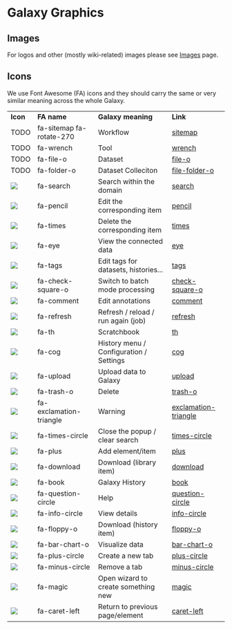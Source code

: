# Galaxy Graphics

## Images

For logos and other (mostly wiki-related) images please see [Images](/src/Images/index.md) page. 

## Icons

We use Font Awesome (FA) icons and they should carry the same or very similar meaning across the whole Galaxy. 
 
<table>
  <tr>
    <td> <strong>Icon</strong> </td>
    <td> <strong>FA name</strong> </td>
    <td> <strong> Galaxy meaning</strong> </td>
    <td> <strong>Link</strong> </td>
  </tr>
  <tr>
    <td> TODO </td>
    <td> fa-sitemap fa-rotate-270 </td>
    <td> Workflow </td>
    <td> <a href='http://fortawesome.github.io/Font-Awesome/icon/sitemap/'>sitemap</a> </td>
  </tr>
  <tr>
    <td> TODO </td>
    <td> fa-wrench </td>
    <td> Tool </td>
    <td> <a href='http://fortawesome.github.io/Font-Awesome/icon/wrench/'>wrench</a> </td>
  </tr>
  <tr>
    <td> TODO </td>
    <td> fa-file-o </td>
    <td> Dataset  </td>
    <td> <a href='http://fortawesome.github.io/Font-Awesome/icon/file-o/'>file-o</a> </td>
  </tr>
  <tr>
    <td> TODO </td>
    <td> fa-folder-o </td>
    <td> Dataset Colleciton </td>
    <td> <a href='http://fortawesome.github.io/Font-Awesome/icon/file-o/'>file-folder-o</a> </td>
  </tr>
  <tr>
    <td> <img src="/src/Develop/Graphics/search.png" /> </td>
    <td> fa-search </td>
    <td> Search within the domain </td>
    <td> <a href='http://fortawesome.github.io/Font-Awesome/icon/search/'>search</a> </td>
  </tr>
  <tr>
    <td> <img src="/src/Develop/Graphics/pencil.png" /> </td>
    <td> fa-pencil </td>
    <td> Edit the corresponding item </td>
    <td> <a href='http://fortawesome.github.io/Font-Awesome/icon/pencil/'>pencil</a> </td>
  </tr>
  <tr>
    <td> <img src="/src/Develop/Graphics/times.png" /> </td>
    <td> fa-times </td>
    <td> Delete the corresponding item </td>
    <td> <a href='http://fortawesome.github.io/Font-Awesome/icon/times/'>times</a> </td>
  </tr>
  <tr>
    <td> <img src="/src/Develop/Graphics/eye.png" /> </td>
    <td> fa-eye </td>
    <td> View the connected data </td>
    <td> <a href='http://fortawesome.github.io/Font-Awesome/icon/eye/'>eye</a> </td>
  </tr>
  <tr>
    <td> <img src="/src/Develop/Graphics/tags.png" /> </td>
    <td> fa-tags </td>
    <td> Edit tags for datasets, histories... </td>
    <td> <a href='http://fortawesome.github.io/Font-Awesome/icon/tags/'>tags</a> </td>
  </tr>
  <tr>
    <td> <img src="/src/Develop/Graphics/check-square-o.png" /> </td>
    <td> fa-check-square-o </td>
    <td> Switch to batch mode processing </td>
    <td> <a href='http://fortawesome.github.io/Font-Awesome/icon/check-square-o/'>check-square-o</a> </td>
  </tr>
  <tr>
    <td> <img src="/src/Develop/Graphics/comment.png" /> </td>
    <td> fa-comment </td>
    <td> Edit annotations </td>
    <td> <a href='http://fortawesome.github.io/Font-Awesome/icon/comment/'>comment</a> </td>
  </tr>
  <tr>
    <td> <img src="/src/Develop/Graphics/refresh.png" /> </td>
    <td> fa-refresh </td>
    <td> Refresh / reload / run again (job) </td>
    <td> <a href='http://fortawesome.github.io/Font-Awesome/icon/refresh/'>refresh</a> </td>
  </tr>
  <tr>
    <td> <img src="/src/Develop/Graphics/th.png" /> </td>
    <td> fa-th </td>
    <td> Scratchbook </td>
    <td> <a href='http://fortawesome.github.io/Font-Awesome/icon/th/'>th</a> </td>
  </tr>
  <tr>
    <td> <img src="/src/Develop/Graphics/cog.png" /> </td>
    <td> fa-cog </td>
    <td> History menu / Configuration / Settings </td>
    <td> <a href='http://fortawesome.github.io/Font-Awesome/icon/cog/'>cog</a> </td>
  </tr>
  <tr>
    <td> <img src="/src/Develop/Graphics/upload.png" /> </td>
    <td> fa-upload </td>
    <td> Upload data to Galaxy </td>
    <td> <a href='http://fortawesome.github.io/Font-Awesome/icon/upload/'>upload</a> </td>
  </tr>
  <tr>
    <td> <img src="/src/Develop/Graphics/trash-o.png" /> </td>
    <td> fa-trash-o </td>
    <td> Delete </td>
    <td> <a href='http://fortawesome.github.io/Font-Awesome/icon/trash-o/'>trash-o</a> </td>
  </tr>
  <tr>
    <td> <img src="/src/Develop/Graphics/exclamation-triangle.png" /> </td>
    <td> fa-exclamation-triangle </td>
    <td> Warning </td>
    <td> <a href='http://fortawesome.github.io/Font-Awesome/icon/exclamation-triangle/'>exclamation-triangle</a> </td>
  </tr>
  <tr>
    <td> <img src="/src/Develop/Graphics/times-circle.png" /> </td>
    <td> fa-times-circle </td>
    <td> Close the popup / clear search </td>
    <td> <a href='http://fortawesome.github.io/Font-Awesome/icon/times-circle/'>times-circle</a> </td>
  </tr>
  <tr>
    <td> <img src="/src/Develop/Graphics/plus.png" /> </td>
    <td> fa-plus </td>
    <td> Add element/item </td>
    <td> <a href='http://fortawesome.github.io/Font-Awesome/icon/plus/'>plus</a> </td>
  </tr>
  <tr>
    <td> <img src="/src/Develop/Graphics/download.png" /> </td>
    <td> fa-download </td>
    <td> Download (library item) </td>
    <td> <a href='http://fortawesome.github.io/Font-Awesome/icon/download/'>download</a> </td>
  </tr>
  <tr>
    <td> <img src="/src/Develop/Graphics/book.png" /> </td>
    <td> fa-book </td>
    <td> Galaxy History </td>
    <td> <a href='http://fortawesome.github.io/Font-Awesome/icon/book/'>book</a> </td>
  </tr>
  <tr>
    <td> <img src="/src/Develop/Graphics/question-circle.png" /> </td>
    <td> fa-question-circle </td>
    <td> Help </td>
    <td> <a href='http://fortawesome.github.io/Font-Awesome/icon/question-circle/'>question-circle</a> </td>
  </tr>
  <tr>
    <td> <img src="/src/Develop/Graphics/info-circle.png" /> </td>
    <td> fa-info-circle </td>
    <td> View details </td>
    <td> <a href='http://fortawesome.github.io/Font-Awesome/icon/info-circle/'>info-circle</a> </td>
  </tr>
  <tr>
    <td> <img src="/src/Develop/Graphics/floppy-o.png" /> </td>
    <td> fa-floppy-o </td>
    <td> Download (history item) </td>
    <td> <a href='http://fortawesome.github.io/Font-Awesome/icon/floppy-o/'>floppy-o</a> </td>
  </tr>
  <tr>
    <td> <img src="/src/Develop/Graphics/bar-chart-o.png" /> </td>
    <td> fa-bar-chart-o </td>
    <td> Visualize data </td>
    <td> <a href='http://fortawesome.github.io/Font-Awesome/icon/bar-chart-o/'>bar-chart-o</a> </td>
  </tr>
  <tr>
    <td> <img src="/src/Develop/Graphics/plus-circle.png" /> </td>
    <td> fa-plus-circle </td>
    <td> Create a new tab </td>
    <td> <a href='http://fortawesome.github.io/Font-Awesome/icon/plus-circle/'>plus-circle</a> </td>
  </tr>
  <tr>
    <td> <img src="/src/Develop/Graphics/minus-circle.png" /> </td>
    <td> fa-minus-circle </td>
    <td> Remove a tab </td>
    <td> <a href='http://fortawesome.github.io/Font-Awesome/icon/minus-circle/'>minus-circle</a> </td>
  </tr>
  <tr>
    <td> <img src="/src/Develop/Graphics/magic.png" /> </td>
    <td> fa-magic </td>
    <td> Open wizard to create something new </td>
    <td> <a href='http://fortawesome.github.io/Font-Awesome/icon/magic/'>magic</a> </td>
  </tr>
  <tr>
    <td> <img src="/src/Develop/Graphics/caret-left.png" /> </td>
    <td> fa-caret-left </td>
    <td> Return to previous page/element </td>
    <td> <a href='http://fortawesome.github.io/Font-Awesome/icon/caret-left/'>caret-left</a> </td>
  </tr>
</table>

